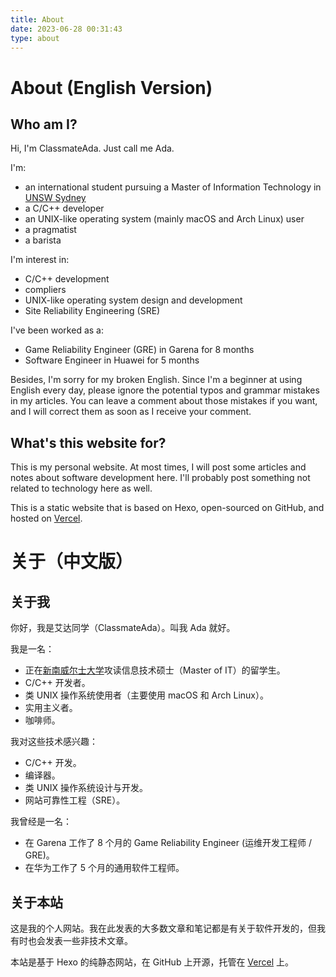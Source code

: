 ```yaml
---
title: About
date: 2023-06-28 00:31:43
type: about
---
```


# About (English Version)

## Who am I?

Hi, I'm ClassmateAda. Just call me Ada.

I'm:

- an international student pursuing a Master of Information Technology in [UNSW Sydney](https://www.unsw.edu.au/)
- a C/C++ developer
- an UNIX-like operating system (mainly macOS and Arch Linux) user
- a pragmatist
- a barista

I'm interest in:

- C/C++ development
- compliers
- UNIX-like operating system design and development
- Site Reliability Engineering (SRE)

I've been worked as a:

- Game Reliability Engineer (GRE) in Garena for 8 months
- Software Engineer in Huawei for 5 months

Besides, I'm sorry for my broken English. Since I'm a beginner at using English every day, please ignore the potential typos and grammar mistakes in my articles. You can leave a comment about those mistakes if you want, and I will correct them as soon as I receive your comment.

## What's this website for?

This is my personal website. At most times, I will post some articles and notes about software development here. I'll probably post something not related to technology here as well.

This is a static website that is based on Hexo, open-sourced on GitHub, and hosted on [Vercel](https://vercel.com).

# 关于（中文版）

## 关于我

你好，我是艾达同学（ClassmateAda）。叫我 Ada 就好。

我是一名：

- 正在[新南威尔士大学](https://www.unsw.edu.au/)攻读信息技术硕士（Master of IT）的留学生。
- C/C++ 开发者。
- 类 UNIX 操作系统使用者（主要使用 macOS 和 Arch Linux）。
- 实用主义者。
- 咖啡师。

我对这些技术感兴趣：

- C/C++ 开发。
- 编译器。
- 类 UNIX 操作系统设计与开发。
- 网站可靠性工程（SRE）。

我曾经是一名：

- 在 Garena 工作了 8 个月的 Game Reliability Engineer (运维开发工程师 / GRE)。
- 在华为工作了 5 个月的通用软件工程师。

## 关于本站

这是我的个人网站。我在此发表的大多数文章和笔记都是有关于软件开发的，但我有时也会发表一些非技术文章。

本站是基于 Hexo 的纯静态网站，在 GitHub 上开源，托管在 [Vercel](https://vercel.com) 上。
